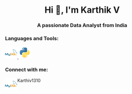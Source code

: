 <h1 align="center">Hi 👋, I'm Karthik V</h1>
<h3 align="center">A passionate Data Analyst from India</h3>


<h3 align="left">Languages and Tools:</h3>
<p align="left"> <a href="https://www.mysql.com/" target="_blank" rel="noreferrer"> <img src="https://raw.githubusercontent.com/devicons/devicon/master/icons/mysql/mysql-original-wordmark.svg" alt="mysql" width="40" height="40"/> </a> <a href="https://www.python.org" target="_blank" rel="noreferrer"> <img src="https://raw.githubusercontent.com/devicons/devicon/master/icons/python/python-original.svg" alt="python" width="40" height="40"/> </a> </p>

<h3 align="left">Connect with me:</h3>
<img align ="left" src="https://raw.githubusercontent.com/devicons/devicon/master/icons/mysql/mysql-original-wordmark.svg" alt="mysql" width="40" height="40"/><p>Karthiv1310</p>
